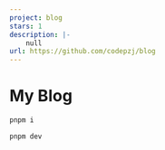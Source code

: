 ```yaml
---
project: blog
stars: 1
description: |-
    null
url: https://github.com/codepzj/blog
---
```


# My Blog

```bash
pnpm i

pnpm dev
```

